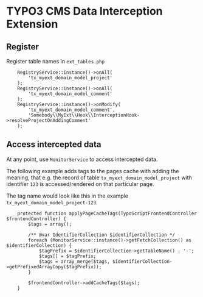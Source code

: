# TYPO3 CMS Data Interception Extension

## Register

Register table names in ```ext_tables.php```

```
	RegistryService::instance()->onAll(
		'tx_myext_domain_model_project'
	);
	RegistryService::instance()->onAll(
		'tx_myext_domain_model_comment'
	);
	RegistryService::instance()->onModify(
		'tx_myext_domain_model_comment',
		'Somebody\\MyExt\\Hook\\InterceptionHook->resolveProjectOnAddingComment'
	);
```

## Access intercepted data

At any point, use ```MonitorService``` to access intercepted data.

The following example adds tags to the pages cache with adding the meaning,
that e.g. the record of table ```tx_myext_domain_model_project``` with identifier
```123``` is accessed/rendered on that particular page.

The tag name would look like this in the example ```tx_myext_domain_model_project-123```.

```
	protected function applyPageCacheTags(TypoScriptFrontendController $frontendController) {
		$tags = array();

		/** @var IdentifierCollection $identifierCollection */
		foreach (MonitorService::instance()->getFetchCollection() as $identifierCollection) {
			$tagPrefix = $identifierCollection->getTableName() . '-';
			$tags[] = $tagPrefix;
			$tags = array_merge($tags, $identifierCollection->getPrefixedArrayCopy($tagPrefix));
		}

		$frontendController->addCacheTags($tags);
	}
```